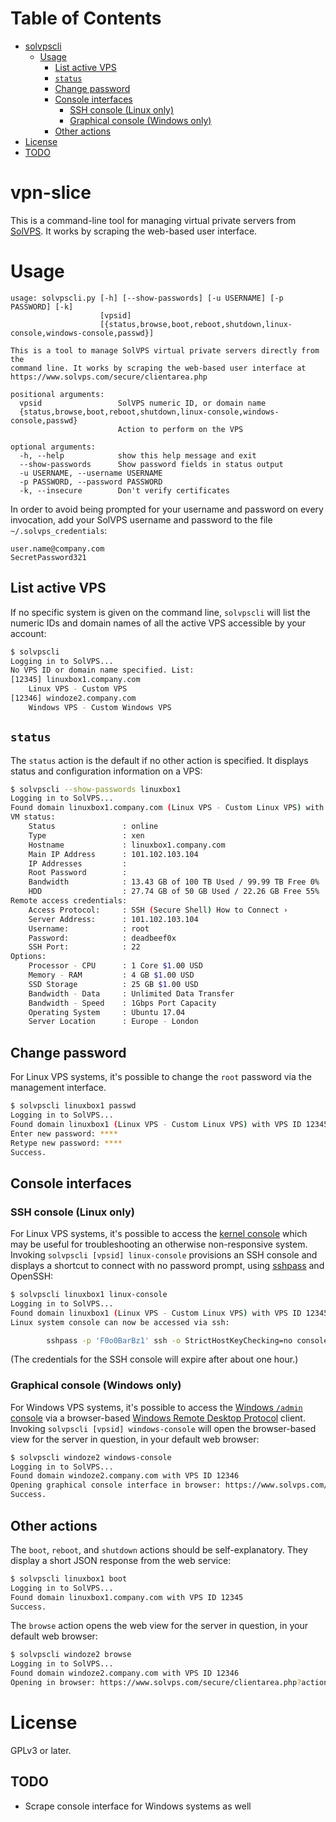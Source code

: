 Table of Contents
=================

  * [solvpscli](#vpn-slice)
    * [Usage](#usage)
      * [List active VPS](#list-active-vps)
      * [`status`](#status)
      * [Change password](#change-password)
      * [Console interfaces](#console-interfaces)
        * [SSH console (Linux only)](#ssh-console-linux-only)
        * [Graphical console (Windows only)](#graphical-console-windows-only)
      * [Other actions](#other-actions)
  * [License](#license)
  * [TODO](#todo)

# vpn-slice

This is a command-line tool for managing virtual private servers
from [SolVPS](https://www.solvps.com).  It works by scraping the
web-based user interface.

# Usage

```
usage: solvpscli.py [-h] [--show-passwords] [-u USERNAME] [-p PASSWORD] [-k]
                    [vpsid]
                    [{status,browse,boot,reboot,shutdown,linux-console,windows-console,passwd}]

This is a tool to manage SolVPS virtual private servers directly from the
command line. It works by scraping the web-based user interface at
https://www.solvps.com/secure/clientarea.php

positional arguments:
  vpsid                 SolVPS numeric ID, or domain name
  {status,browse,boot,reboot,shutdown,linux-console,windows-console,passwd}
                        Action to perform on the VPS

optional arguments:
  -h, --help            show this help message and exit
  --show-passwords      Show password fields in status output
  -u USERNAME, --username USERNAME
  -p PASSWORD, --password PASSWORD
  -k, --insecure        Don't verify certificates
```

In order to avoid being prompted for your username and password on every invocation,
add your SolVPS username and password to the file `~/.solvps_credentials`:

```
user.name@company.com
SecretPassword321
```

## List active VPS

If no specific system is given on the command line, `solvpscli` will
list the numeric IDs and domain names of all the active VPS accessible by
your account:

```sh
$ solvpscli
Logging in to SolVPS...
No VPS ID or domain name specified. List:
[12345]	linuxbox1.company.com
	Linux VPS - Custom VPS
[12346]	windoze2.company.com
	Windows VPS - Custom Windows VPS
```

## `status`

The `status` action is the default if no other action is specified. It
displays status and configuration information on a VPS:

```sh
$ solvpscli --show-passwords linuxbox1
Logging in to SolVPS...
Found domain linuxbox1.company.com (Linux VPS - Custom Linux VPS) with VPS ID 12345
VM status:
	Status               : online
	Type                 : xen
	Hostname             : linuxbox1.company.com
	Main IP Address      : 101.102.103.104
	IP Addresses         :
	Root Password        :
	Bandwidth            : 13.43 GB of 100 TB Used / 99.99 TB Free 0%
	HDD                  : 27.74 GB of 50 GB Used / 22.26 GB Free 55%
Remote access credentials:
	Access Protocol:     : SSH (Secure Shell) How to Connect ›
	Server Address:      : 101.102.103.104
	Username:            : root
	Password:            : deadbeef0x
	SSH Port:            : 22
Options:
	Processor - CPU      : 1 Core $1.00 USD
	Memory - RAM         : 4 GB $1.00 USD
	SSD Storage          : 25 GB $1.00 USD
	Bandwidth - Data     : Unlimited Data Transfer
	Bandwidth - Speed    : 1Gbps Port Capacity
	Operating System     : Ubuntu 17.04
	Server Location      : Europe - London
```

## Change password

For Linux VPS systems, it's possible to change the `root` password via the management interface.

```sh
$ solvpscli linuxbox1 passwd
Logging in to SolVPS...
Found domain linuxbox1 (Linux VPS - Custom Linux VPS) with VPS ID 12345
Enter new password: ****
Retype new password: ****
Success.
```

## Console interfaces

### SSH console (Linux only)

For Linux VPS systems, it's possible to access the
[kernel console](https://en.wikipedia.org/wiki/Linux_console) which may be useful for
troubleshooting an otherwise non-responsive system. Invoking `solvpscli [vpsid] linux-console`
provisions an SSH console and displays a shortcut to connect with no password prompt,
using [sshpass](https://sourceforge.net/projects/sshpass/) and OpenSSH:

```sh
$ solvpscli linuxbox1 linux-console
Logging in to SolVPS...
Found domain linuxbox1 (Linux VPS - Custom Linux VPS) with VPS ID 12345
Linux system console can now be accessed via ssh:

        sshpass -p 'F0o0BarBz1' ssh -o StrictHostKeyChecking=no console-foO0BR@12.34.56.78

```

(The credentials for the SSH console will expire after about one hour.)

### Graphical console (Windows only)

For Windows VPS systems, it's possible to access the
[Windows `/admin` console](https://blogs.technet.microsoft.com/peterfi/2008/01/11/mstsc-console-is-now-mstsc-admin/)
via a browser-based
[Windows Remote Desktop Protocol](https://en.wikipedia.org/wiki/Remote_Desktop_Protocol)
client. Invoking `solvpscli [vpsid] windows-console` will open the browser-based view
for the server in question, in your default web browser:

```sh
$ solvpscli windoze2 windows-console
Logging in to SolVPS...
Found domain windoze2.company.com with VPS ID 12346
Opening graphical console interface in browser: https://www.solvps.com/secure/clientarea.php?action=productdetails&id=12346&mg-action=novnc ...
Success.
```

## Other actions

The `boot`, `reboot`, and `shutdown` actions should be self-explanatory. They display a short
JSON response from the web service:

```sh
$ solvpscli linuxbox1 boot
Logging in to SolVPS...
Found domain linuxbox1.company.com with VPS ID 12345
Success.
```

The `browse` action opens the web view for the server in question, in your default web browser:

```sh
$ solvpscli windoze2 browse
Logging in to SolVPS...
Found domain windoze2.company.com with VPS ID 12346
Opening in browser: https://www.solvps.com/secure/clientarea.php?action=productdetails&id=12346 ...
```

# License

GPLv3 or later.

## TODO

* Scrape console interface for Windows systems as well
